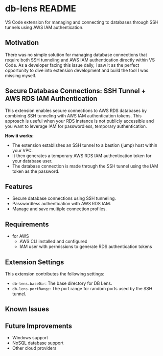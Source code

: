 # db-lens README

VS Code extension for managing and connecting to databases through SSH tunnels using AWS IAM authentication.

## Motivation

There was no simple solution for managing database connections that require both SSH tunneling and AWS IAM authentication directly within VS Code. As a developer facing this issue daily, I saw it as the perfect opportunity to dive into extension development and build the tool I was missing myself.

## Secure Database Connections: SSH Tunnel + AWS RDS IAM Authentication

This extension enables secure connections to AWS RDS databases by combining SSH tunneling with AWS IAM authentication tokens. This approach is useful when your RDS instance is not publicly accessible and you want to leverage IAM for passwordless, temporary authentication.

**How it works:**

-   The extension establishes an SSH tunnel to a bastion (jump) host within your VPC.
-   It then generates a temporary AWS RDS IAM authentication token for your database user.
-   The database connection is made through the SSH tunnel using the IAM token as the password.

## Features

-   Secure database connections using SSH tunneling.
-   Passwordless authentication with AWS RDS IAM.
-   Manage and save multiple connection profiles.

## Requirements

-   for AWS
    -   AWS CLI installed and configured
    -   IAM user with permissions to generate RDS authentication tokens

## Extension Settings

This extension contributes the following settings:

-   `db-lens.baseDir`: The base directory for DB Lens.
-   `db-lens.portRange`: The port range for random ports used by the SSH tunnel.

## Known Issues

## Future Improvements

-   Windows support
-   NoSQL database support
-   Other cloud providers
